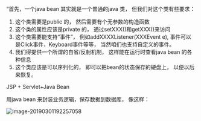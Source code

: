 “首先，一个java bean 其实就是一个普通的java 类， 但我们对这个类有些要求： 

1. 这个类需要是public 的， 然后需要有个无参数的构造函数
2. 这个类的属性应该是private 的， 通过setXXX()和getXXX()来访问
3.  这个类需要能支持“事件”， 例如addXXXXListener(XXXEvent e),  事件可以是Click事件，Keyboard事件等等， 当然咱们也支持自定义的事件。 
4. 我们得提供一个所谓的自省/反射机制， 这样能在运行时查看java bean 的各种信息
5. 这个类应该是可以序列化的， 即可以把bean的状态保存的硬盘上， 以便以后来恢复。 



JSP + Servlet+Java Bean

用java bean 来封装业务逻辑，保存数据到数据库， 像这样：

![image-20190301192257058](https://ws4.sinaimg.cn/large/006tKfTcly1g0nikejfzyj31360fogqb.jpg)











